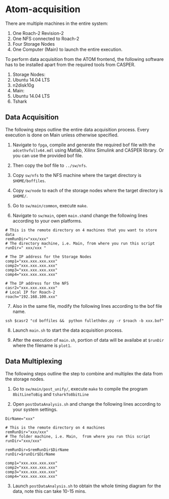 # Atom-acquisition

There are multiple machines in the entire system:

1. One Roach-2 Revision-2
2. One NFS connected to Roach-2
3. Four Storage Nodes
4. One Computer (Main) to launch the entire execution.

To perform data acquisition from the ATOM frontend, the following software has to be installed apart from the required tools from CASPER.

1. Storage Nodes:
  1. Ubuntu 14.04 LTS
  2. n2disk10g
2. Main:
  1. Ubuntu 14.04 LTS 
2. Tshark

## Data Acquisition  
The following steps outline the entire data acquisition process. Every execution is done on Main unless otherwise specified.

1. Navigate to `fpga`, compile and generate the required bof file with the `adcethvfullv64.mdl` using Matlab, Xilinx Simulink and CASPER library. Or you can use the provided bof file.

2. Then copy the bof file to `../sw/nfs`.

3. Copy `sw/nfs` to the NFS machine where the target directory is `$HOME/boffiles`.

4. Copy `sw/node` to each of the storage nodes where the target directory is `$HOME/`.

5. Go to `sw/main/common`, execute `make`.

6. Navigate to `sw/main`, open `main.sh`and change the following lines according to your own platforms.
  ```Shell
  # This is the remote directory on 4 machines that you want to store data
  remRunDir="xxx/xxx" 
  # The directory machine, i.e. Main, from where you run this script
  runDir=" xxx/xxx " 

  # The IP address for the Storage Nodes
  comp1="xxx.xxx.xxx.xxx" 
  comp2="xxx.xxx.xxx.xxx"
  comp3="xxx.xxx.xxx.xxx"
  comp4="xxx.xxx.xxx.xxx"

  # The IP address for the NFS
  casr2="xxx.xxx.xxx.xxx"
  # Local IP for Roach-2
  roach="192.168.100.xxx"
```
7. Also in the same file, modify the following lines according to the bof file name.
  ```Shell
  ssh $casr2 "cd boffiles &&  python fullethdev.py -r $roach -b xxx.bof"
  ```

8. Launch `main.sh` to start the data acquisition process.

9. After the execution of `main.sh`, portion of data will be availabe at `$runDir` where the filename is `plot1`.

## Data Multiplexing
The following steps outline the step to combine and multiplex the data from the storage nodes.

1. Go to `sw/main/post_unify/`, execute `make` to compile the program `8bitLineToBig` and `tsharkTo8bitLine`

2. Open `postDataAnalysis.sh` and change the following lines according to your system settings.
  ```Shell
  DirName="xxx"
  
  # This is the remote directory on 4 machines
  remRunDir="xxx/xxx"
  # The folder machine, i.e. Main,  from where you run this script  
  runDir="xxx/xxx" 

  remRunDir=$remRunDir$DirName
  runDir=$runDir$DirName

  comp1="xxx.xxx.xxx.xxx" 
  comp2="xxx.xxx.xxx.xxx"
  comp3="xxx.xxx.xxx.xxx"
  comp4="xxx.xxx.xxx.xxx"
   ```
3. Launch `postDataAnalysis.sh` to obtain the whole timing diagram for the data, note this can take 10-15 mins.
